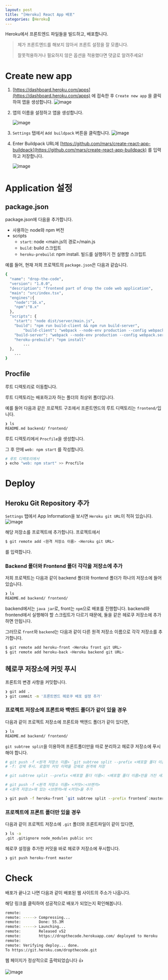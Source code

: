 ```yaml
---
layout: post
title: "[Heroku] React App 배포"
categories: [Heroku]
---
```


Heroku에서 프론트엔드 파일들을 빌드하고, 배포합니다.

> 제가 프론트엔드를 해보지 않아서 프론트 설정을 잘 모릅니다.
> 
> 잘못적용하거나 필요하지 않은 옵션을 적용했다면 댓글로 알려주세요!

# Create new app

1. [https://dashboard.heroku.com/apps](https://dashboard.heroku.com/apps) 에 접속한 후 `Create new app` 을 클릭하여 앱을 생성합니다.
   ![image](https://user-images.githubusercontent.com/56301069/145707053-b59973c1-8302-42fe-a7d4-91bf72c92541.png)


2. 앱의 이름을 설정하고 앱을 생성합니다.

   ![image](https://user-images.githubusercontent.com/56301069/145707071-ce730dca-5987-48ed-8102-4e8ce9f26d87.png)

3. `Settings` 탭에서 `Add buildpack` 버튼을 클릭합니다.
   ![image](https://user-images.githubusercontent.com/56301069/145707074-c5f21ef4-8946-4cb3-b976-ece630b440ac.png)

4. Enter Buildpack URL에 [https://github.com/mars/create-react-app-buildpack](https://github.com/mars/create-react-app-buildpack) 를 입력하고 저장합니다.

   ![image](https://user-images.githubusercontent.com/56301069/145707106-bd5b8dbc-9ffa-485b-aadd-d2311bbcb89d.png)

# Application 설정
## package.json

package.json에 다음을 추가합니다.

- 사용하는 node와 npm 버전
- scripts
    - `start`: node <main.js의 경로>/main.js
    - `build`: build 스크립트
    - `heroku-prebuild`: npm install. 빌드를 실행하기 전 실행할 스크립트

예를 들어, 현재 저희 프로젝트의 `package.json`은 다음과 같습니다.

```bash
{
  "name": "drop-the-code",
  "version": "1.0.0",
  "description": "frontend part of drop the code web application",
  "main": "src/index.tsx",
  "engines":{
    "node":"16.x",
    "npm":"8.x"
  },
  "scripts": {
    "start": "node dist/server/main.js",
    "build": "npm run build-client && npm run build-server",
		"build-client": "webpack --node-env production --config webpack.prod.ts",
    "build-server": "webpack --node-env production --config webpack.server.ts",
    "heroku-prebuild": "npm install"
		...
  },
	...
}
```

## Procfile

루트 디렉토리로 이동합니다.

루트 디렉토리는 배포하고자 하는 폴더의 최상위 폴더입니다.

예를 들어 다음과 같은 프로젝트 구조에서 프론트엔드의 루트 디렉토리는 `frontend/`입니다.

```bash
❯ ls
README.md backend/ frontend/
```

루트 디렉토리에서 `Procfile`을 생성합니다.

그 후 안에 `web: npm start` 를 작성합니다.

```bash
# 루트 디렉토리에서
❯ echo "web: npm start" >> Procfile
```

# Deploy
## Heroku Git Repository  추가

`Settings` 탭에서 App Information을 보시면 `Heroku git URL`이 적혀 있습니다.
![image](https://user-images.githubusercontent.com/56301069/145707112-8ba9a635-7d5d-4b52-9af1-4c97472147c3.png)

해당 저장소를 프로젝트에 추가합니다. 프로젝트에서

```bash
$ git remote add <원격 저장소 이름> <Heroku git URL>
```

를 입력합니다.

### Backend 폴더와 Frontend 폴더 각각을 저장소에 추가

저희 프로젝트는 다음과 같이 backend 폴더와 frontend 폴더가 하나의 저장소에 들어있습니다.

```bash
❯ ls
README.md backend/ frontend/
```

backend에서는 `java jar`로, front는 `npm`으로 배포를 진행합니다. backend와 frontend에서 실행해야 할 스크립트가 다르기 때문에, 둘을 같은 헤로쿠 저장소에 추가하면 안됩니다.

그러므로 `front`와 `backend`는 다음과 같이 다른 원격 저장소 이름으로 각각 저장소를 추가합니다.

```bash
$ git remote add heroku-front <Heroku front git URL>
$ git remote add heroku-back <Heroku backend git URL>
```

## 헤로쿠 저장소에 커밋 푸시
프론트의 변경 사항을 커밋합니다.

```bash
❯ git add .
❯ git commit -m '프론트엔드 헤로쿠 배포 설정 추가'
```

### 프로젝트 저장소에 프론트와 백엔드 폴더가 같이 있을 경우

다음과 같이 프로젝트 저장소에 프론트와 백엔드 폴더가 같이 있다면,

```bash
❯ ls
README.md backend/ frontend/
```

`git subtree split`을 이용하여 프론트폴더만을 따로 분리하고 헤로쿠 저장소에 푸시해야 합니다.

```bash
# git push -f <원격 저장소 이름> `git subtree split --prefix <배포할 폴더 이름>`:master
# -f: 강제 푸시. 로컬의 커밋 이력을 강제로 원격에 저장

# git subtree split --prefix <배포할 폴더 이름>: <배포할 폴더 이름>만을 가진 새로운 커밋 생성

# git push -f <원격 저장소 이름> <커밋>:<브랜치>
# <원격 저장소>에 있는 <브랜치>에 <커밋>을 추가

❯ git push -f heroku-front `git subtree split --prefix frontend`:master
```

### 프로젝트에 프론트 폴더만 있을 경우

다음과 같이 프로젝트 저장소에 `.git` 폴더와 프론트파일이 같이 있다면,

```bash
❯ ls -a
.git .gitignore node_modules public src
```

헤로쿠 설정을 추가한 커밋을 바로 헤로쿠 저장소에 푸시합니다.

```bash
❯ git push heroku-front master
```

# Check

배포가 끝나고 나면 다음과 같이 배포된 웹 사이트의 주소가 나옵니다.

해당 링크를 클릭하여 성공적으로 배포가 되었는지 확인해봅니다.

```bash
remote: 
remote: -----> Compressing...
remote:        Done: 55.3M
remote: -----> Launching...
remote:        Released v52
remote:        https://dropthecode.herokuapp.com/ deployed to Heroku
remote: 
remote: Verifying deploy... done.
To https://git.heroku.com/dropthecode.git
```

웹 페이지가 정상적으로 출력되었습니다 👍

![image](https://user-images.githubusercontent.com/56301069/145707196-0c6cfda5-4f96-4fc8-99f5-9fea37b16bd6.png)
